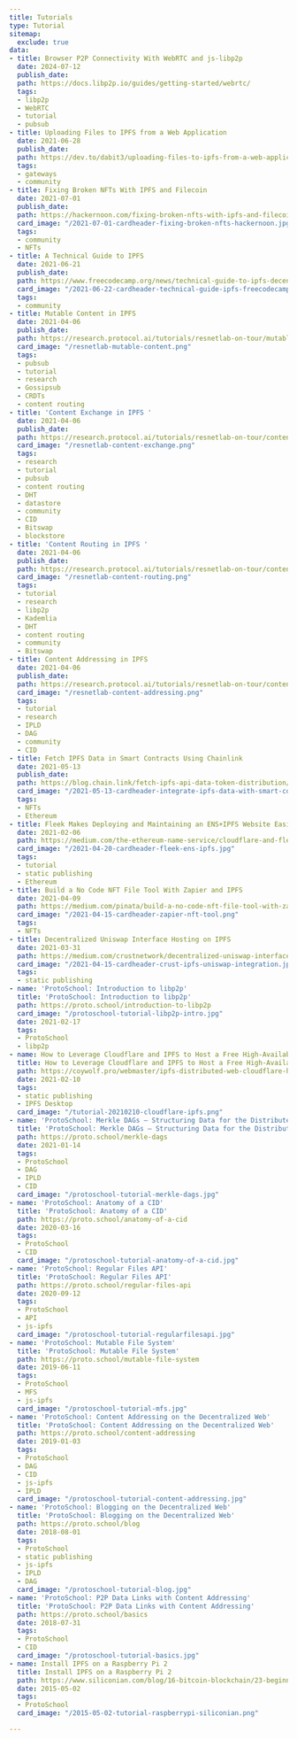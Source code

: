 ```yaml
---
title: Tutorials
type: Tutorial
sitemap:
  exclude: true
data:
- title: Browser P2P Connectivity With WebRTC and js-libp2p
  date: 2024-07-12
  publish_date:
  path: https://docs.libp2p.io/guides/getting-started/webrtc/
  tags:
  - libp2p
  - WebRTC
  - tutorial
  - pubsub
- title: Uploading Files to IPFS from a Web Application
  date: 2021-06-28
  publish_date: 
  path: https://dev.to/dabit3/uploading-files-to-ipfs-from-a-web-application-50a
  tags:
  - gateways
  - community
- title: Fixing Broken NFTs With IPFS and Filecoin
  date: 2021-07-01
  publish_date: 
  path: https://hackernoon.com/fixing-broken-nfts-with-ipfs-and-filecoin-jk1r35ab
  card_image: "/2021-07-01-cardheader-fixing-broken-nfts-hackernoon.jpg"
  tags:
  - community
  - NFTs
- title: A Technical Guide to IPFS
  date: 2021-06-21
  publish_date: 
  path: https://www.freecodecamp.org/news/technical-guide-to-ipfs-decentralized-storage-of-web3/
  card_image: "/2021-06-22-cardheader-technical-guide-ipfs-freecodecamp.png"
  tags:
  - community
- title: Mutable Content in IPFS
  date: 2021-04-06
  publish_date: 
  path: https://research.protocol.ai/tutorials/resnetlab-on-tour/mutable-content/
  card_image: "/resnetlab-mutable-content.png"
  tags:
  - pubsub
  - tutorial
  - research
  - Gossipsub
  - CRDTs
  - content routing
- title: 'Content Exchange in IPFS '
  date: 2021-04-06
  publish_date: 
  path: https://research.protocol.ai/tutorials/resnetlab-on-tour/content-exchange/
  card_image: "/resnetlab-content-exchange.png"
  tags:
  - research
  - tutorial
  - pubsub
  - content routing
  - DHT
  - datastore
  - community
  - CID
  - Bitswap
  - blockstore
- title: 'Content Routing in IPFS '
  date: 2021-04-06
  publish_date: 
  path: https://research.protocol.ai/tutorials/resnetlab-on-tour/content-routing/
  card_image: "/resnetlab-content-routing.png"
  tags:
  - tutorial
  - research
  - libp2p
  - Kademlia
  - DHT
  - content routing
  - community
  - Bitswap
- title: Content Addressing in IPFS
  date: 2021-04-06
  publish_date: 
  path: https://research.protocol.ai/tutorials/resnetlab-on-tour/content-addressing/
  card_image: "/resnetlab-content-addressing.png"
  tags:
  - tutorial
  - research
  - IPLD
  - DAG
  - community
  - CID
- title: Fetch IPFS Data in Smart Contracts Using Chainlink
  date: 2021-05-13
  publish_date: 
  path: https://blog.chain.link/fetch-ipfs-api-data-token-distribution/
  card_image: "/2021-05-13-cardheader-integrate-ipfs-data-with-smart-contracts-using-a-chainlink-external-adapter.png"
  tags:
  - NFTs
  - Ethereum
- title: Fleek Makes Deploying and Maintaining an ENS+IPFS Website Easier than Ever
  date: 2021-02-06
  path: https://medium.com/the-ethereum-name-service/cloudflare-and-fleek-make-ens-ipfs-site-deployment-as-easy-as-ever-262c990a7514
  card_image: "/2021-04-20-cardheader-fleek-ens-ipfs.jpg"
  tags:
  - tutorial
  - static publishing
  - Ethereum
- title: Build a No Code NFT File Tool With Zapier and IPFS
  date: 2021-04-09
  path: https://medium.com/pinata/build-a-no-code-nft-file-tool-with-zapier-and-ipfs-9bd44a3b23b7
  card_image: "/2021-04-15-cardheader-zapier-nft-tool.png"
  tags:
  - NFTs
- title: Decentralized Uniswap Interface Hosting on IPFS
  date: 2021-03-31
  path: https://medium.com/crustnetwork/decentralized-uniswap-interface-hosting-on-ipfs-18a78d1209ac
  card_image: "/2021-04-15-cardheader-crust-ipfs-uniswap-integration.jpg"
  tags:
  - static publishing
- name: 'ProtoSchool: Introduction to libp2p'
  title: 'ProtoSchool: Introduction to libp2p'
  path: https://proto.school/introduction-to-libp2p
  card_image: "/protoschool-tutorial-libp2p-intro.jpg"
  date: 2021-02-17
  tags:
  - ProtoSchool
  - libp2p
- name: How to Leverage Cloudflare and IPFS to Host a Free High-Availability Site
  title: How to Leverage Cloudflare and IPFS to Host a Free High-Availability Site
  path: https://coywolf.pro/webmaster/ipfs-distributed-web-cloudflare-host-site/
  date: 2021-02-10
  tags:
  - static publishing
  - IPFS Desktop
  card_image: "/tutorial-20210210-cloudflare-ipfs.png"
- name: 'ProtoSchool: Merkle DAGs — Structuring Data for the Distributed Web'
  title: 'ProtoSchool: Merkle DAGs — Structuring Data for the Distributed Web'
  path: https://proto.school/merkle-dags
  date: 2021-01-14
  tags:
  - ProtoSchool
  - DAG
  - IPLD
  - CID
  card_image: "/protoschool-tutorial-merkle-dags.jpg"
- name: 'ProtoSchool: Anatomy of a CID'
  title: 'ProtoSchool: Anatomy of a CID'
  path: https://proto.school/anatomy-of-a-cid
  date: 2020-03-16
  tags:
  - ProtoSchool
  - CID
  card_image: "/protoschool-tutorial-anatomy-of-a-cid.jpg"
- name: 'ProtoSchool: Regular Files API'
  title: 'ProtoSchool: Regular Files API'
  path: https://proto.school/regular-files-api
  date: 2020-09-12
  tags:
  - ProtoSchool
  - API
  - js-ipfs
  card_image: "/protoschool-tutorial-regularfilesapi.jpg"
- name: 'ProtoSchool: Mutable File System'
  title: 'ProtoSchool: Mutable File System'
  path: https://proto.school/mutable-file-system
  date: 2019-06-11
  tags:
  - ProtoSchool
  - MFS
  - js-ipfs
  card_image: "/protoschool-tutorial-mfs.jpg"
- name: 'ProtoSchool: Content Addressing on the Decentralized Web'
  title: 'ProtoSchool: Content Addressing on the Decentralized Web'
  path: https://proto.school/content-addressing
  date: 2019-01-03
  tags:
  - ProtoSchool
  - DAG
  - CID
  - js-ipfs
  - IPLD
  card_image: "/protoschool-tutorial-content-addressing.jpg"
- name: 'ProtoSchool: Blogging on the Decentralized Web'
  title: 'ProtoSchool: Blogging on the Decentralized Web'
  path: https://proto.school/blog
  date: 2018-08-01
  tags:
  - ProtoSchool
  - static publishing
  - js-ipfs
  - IPLD
  - DAG
  card_image: "/protoschool-tutorial-blog.jpg"
- name: 'ProtoSchool: P2P Data Links with Content Addressing'
  title: 'ProtoSchool: P2P Data Links with Content Addressing'
  path: https://proto.school/basics
  date: 2018-07-31
  tags:
  - ProtoSchool
  - CID
  card_image: "/protoschool-tutorial-basics.jpg"
- name: Install IPFS on a Raspberry Pi 2
  title: Install IPFS on a Raspberry Pi 2
  path: https://www.siliconian.com/blog/16-bitcoin-blockchain/23-beginner-s-guide-to-installing-ipfs-on-a-raspberry-pi-2
  date: 2015-05-02
  tags:
  - ProtoSchool
  card_image: "/2015-05-02-tutorial-raspberrypi-siliconian.png"

---
```


